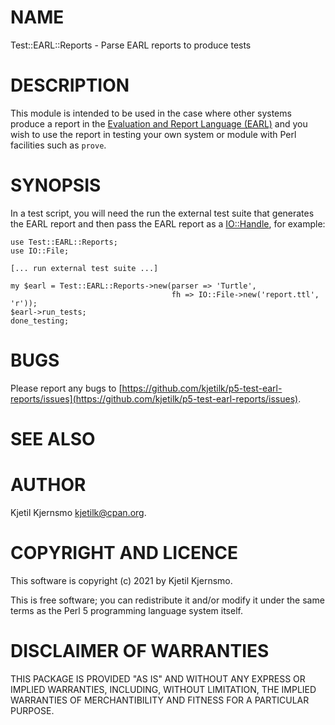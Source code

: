 # NAME

Test::EARL::Reports - Parse EARL reports to produce tests

# DESCRIPTION

This module is intended to be used in the case where other systems produce a report in the [Evaluation and Report Language (EARL)](https://www.w3.org/TR/EARL10-Schema/) and you wish to use the report in testing your own system or module with Perl facilities such as `prove`.

# SYNOPSIS

In a test script, you will need the run the external test suite that generates the EARL report and then pass the EARL report as a [IO::Handle](https://metacpan.org/pod/IO%3A%3AHandle), for example:

    use Test::EARL::Reports;
    use IO::File;

    [... run external test suite ...]

    my $earl = Test::EARL::Reports->new(parser => 'Turtle',
                                        fh => IO::File->new('report.ttl', 'r'));
    $earl->run_tests;
    done_testing;

# BUGS

Please report any bugs to
[https://github.com/kjetilk/p5-test-earl-reports/issues](https://github.com/kjetilk/p5-test-earl-reports/issues).

# SEE ALSO

# AUTHOR

Kjetil Kjernsmo <kjetilk@cpan.org>.

# COPYRIGHT AND LICENCE

This software is copyright (c) 2021 by Kjetil Kjernsmo.

This is free software; you can redistribute it and/or modify it under
the same terms as the Perl 5 programming language system itself.

# DISCLAIMER OF WARRANTIES

THIS PACKAGE IS PROVIDED "AS IS" AND WITHOUT ANY EXPRESS OR IMPLIED
WARRANTIES, INCLUDING, WITHOUT LIMITATION, THE IMPLIED WARRANTIES OF
MERCHANTIBILITY AND FITNESS FOR A PARTICULAR PURPOSE.
